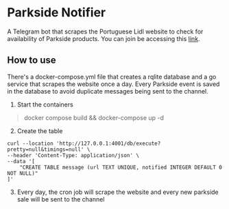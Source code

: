 # Parkside Notifier

A Telegram bot that scrapes the Portuguese Lidl website to check for availability of Parkside products. You can join be accessing this [link](https://t.me/parksideNotifications).

## How to use

There's a docker-compose.yml file that creates a rqlite database and a go service that scrapes the website once a day. Every Parkside event is saved in the database to avoid duplicate messages being sent to the channel.

1. Start the containers
> docker compose build && docker-compose up -d

2. Create the table

```
curl --location 'http://127.0.0.1:4001/db/execute?pretty=null&timings=null' \
--header 'Content-Type: application/json' \
--data '[
    "CREATE TABLE message (url TEXT UNIQUE, notified INTEGER DEFAULT 0 NOT NULL)"
]'
```

3. Every day, the cron job will scrape the website and every new parkside sale will be sent to the channel

